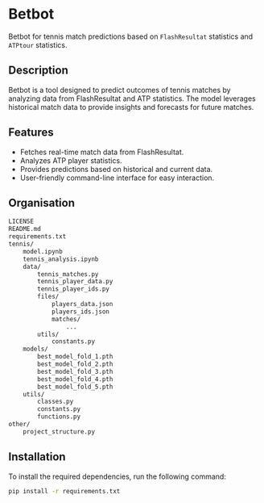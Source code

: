 # Betbot

Betbot for tennis match predictions based on `FlashResultat` statistics and `ATPtour` statistics.

## Description

Betbot is a tool designed to predict outcomes of tennis matches by analyzing data from FlashResultat and ATP statistics. The model leverages historical match data to provide insights and forecasts for future matches.

## Features

- Fetches real-time match data from FlashResultat.
- Analyzes ATP player statistics.
- Provides predictions based on historical and current data.
- User-friendly command-line interface for easy interaction.

## Organisation

```bash
LICENSE
README.md
requirements.txt
tennis/
    model.ipynb
    tennis_analysis.ipynb
    data/
        tennis_matches.py
        tennis_player_data.py
        tennis_player_ids.py
        files/
            players_data.json
            players_ids.json
            matches/
                ...
        utils/
            constants.py
    models/
        best_model_fold_1.pth
        best_model_fold_2.pth
        best_model_fold_3.pth
        best_model_fold_4.pth
        best_model_fold_5.pth
    utils/
        classes.py
        constants.py
        functions.py
other/
    project_structure.py
```

## Installation

To install the required dependencies, run the following command:

```bash
pip install -r requirements.txt
```